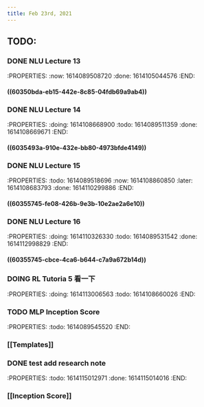 ```yaml
---
title: Feb 23rd, 2021
---
```


## TODO:
### DONE NLU Lecture 13
:PROPERTIES:
:now: 1614089508720
:done: 1614105044576
:END:
#### ((60350bda-eb15-442e-8c85-04fdb69a9ab4))
### DONE NLU Lecture 14
:PROPERTIES:
:doing: 1614108668900
:todo: 1614089511359
:done: 1614108669671
:END:
#### ((6035493a-910e-432e-bb80-4973bfde4149))
### DONE NLU Lecture 15
:PROPERTIES:
:todo: 1614089518696
:now: 1614108860850
:later: 1614108683793
:done: 1614110299886
:END:
#### ((60355745-fe08-426b-9e3b-10e2ae2a6e10))
### DONE NLU Lecture 16
:PROPERTIES:
:doing: 1614110326330
:todo: 1614089531542
:done: 1614112998829
:END:
#### ((60355745-cbce-4ca6-b644-c7a9a672b14d))
### DOING RL Tutoria 5 看一下
:PROPERTIES:
:doing: 1614113006563
:todo: 1614108660026
:END:
### TODO MLP Inception Score
:PROPERTIES:
:todo: 1614089545520
:END:
### [[Templates]]
### DONE test add research note
:PROPERTIES:
:todo: 1614115012971
:done: 1614115014016
:END:
### [[Inception Score]]
###
